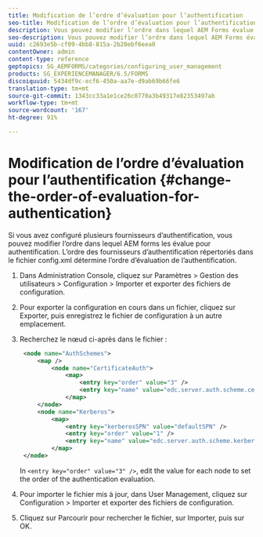 ```yaml
---
title: Modification de l’ordre d’évaluation pour l’authentification
seo-title: Modification de l’ordre d’évaluation pour l’authentification
description: Vous pouvez modifier l’ordre dans lequel AEM Forms évalue plusieurs fournisseurs d’authentification.
seo-description: Vous pouvez modifier l’ordre dans lequel AEM Forms évalue plusieurs fournisseurs d’authentification.
uuid: c2693e5b-cf09-4bb8-815a-2b20ebf6eea0
contentOwner: admin
content-type: reference
geptopics: SG_AEMFORMS/categories/configuring_user_management
products: SG_EXPERIENCEMANAGER/6.5/FORMS
discoiquuid: 5434df9c-ecf6-450a-aa7e-d9ab69b66fe6
translation-type: tm+mt
source-git-commit: 1343cc33a1e1ce26c0770a3b49317e82353497ab
workflow-type: tm+mt
source-wordcount: '167'
ht-degree: 91%

---
```



# Modification de l’ordre d’évaluation pour l’authentification {#change-the-order-of-evaluation-for-authentication}

Si vous avez configuré plusieurs fournisseurs d’authentification, vous pouvez modifier l’ordre dans lequel AEM forms les évalue pour authentification. L’ordre des fournisseurs d’authentification répertoriés dans le fichier config.xml détermine l’ordre d’évaluation de l’authentification.

1. Dans Administration Console, cliquez sur Paramètres > Gestion des utilisateurs > Configuration > Importer et exporter des fichiers de configuration.
1. Pour exporter la configuration en cours dans un fichier, cliquez sur Exporter, puis enregistrez le fichier de configuration à un autre emplacement.
1. Recherchez le nœud ci-après dans le fichier :

   ```xml
    <node name="AuthSchemes">
        <map />
            <node name="CertificateAuth">
                <map>
                    <entry key="order" value="3" />
                    <entry key="name" value="edc.server.auth.scheme.certificate" />
                </map>
        </node>
        <node name="Kerberos">
            <map>
                <entry key="kerberosSPN" value="defaultSPN" />
                <entry key="order" value="1" />
                <entry key="name" value="edc.server.auth.scheme.kerberos" />
            </map>
    </node>
   ```

   In `<entry key="order" value="3" />`, edit the value for each node to set the order of the authentication evaluation.

1. Pour importer le fichier mis à jour, dans User Management, cliquez sur Configuration > Importer et exporter des fichiers de configuration.
1. Cliquez sur Parcourir pour rechercher le fichier, sur Importer, puis sur OK.

